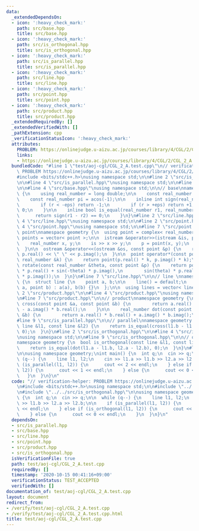 ```yaml
---
data:
  _extendedDependsOn:
  - icon: ':heavy_check_mark:'
    path: src/base.hpp
    title: src/base.hpp
  - icon: ':heavy_check_mark:'
    path: src/is_orthogonal.hpp
    title: src/is_orthogonal.hpp
  - icon: ':heavy_check_mark:'
    path: src/is_parallel.hpp
    title: src/is_parallel.hpp
  - icon: ':heavy_check_mark:'
    path: src/line.hpp
    title: src/line.hpp
  - icon: ':heavy_check_mark:'
    path: src/point.hpp
    title: src/point.hpp
  - icon: ':heavy_check_mark:'
    path: src/product.hpp
    title: src/product.hpp
  _extendedRequiredBy: []
  _extendedVerifiedWith: []
  _pathExtension: cpp
  _verificationStatusIcon: ':heavy_check_mark:'
  attributes:
    PROBLEM: https://onlinejudge.u-aizu.ac.jp/courses/library/4/CGL/2/CGL_2_A
    links:
    - https://onlinejudge.u-aizu.ac.jp/courses/library/4/CGL/2/CGL_2_A
  bundledCode: "#line 1 \"test/aoj-cgl/CGL_2_A.test.cpp\"\n// verification-helper:\
    \ PROBLEM https://onlinejudge.u-aizu.ac.jp/courses/library/4/CGL/2/CGL_2_A\n\n\
    #include <bits/stdc++.h>\nusing namespace std;\n\n#line 2 \"src/is_parallel.hpp\"\
    \n\n#line 4 \"src/is_parallel.hpp\"\nusing namespace std;\n\n#line 2 \"src/base.hpp\"\
    \n\n#line 4 \"src/base.hpp\"\nusing namespace std;\n\n// base\nnamespace geometry\
    \ {\n    using real_number = long double;\n\n    const real_number eps = 1e-8;\n\
    \    const real_number pi = acos(-1);\n\n    inline int sign(real_number r) {\n\
    \        if (r < -eps) return -1;\n        if (r > +eps) return +1;\n        return\
    \ 0;\n    }\n\n    inline bool is_equal(real_number r1, real_number r2) {\n  \
    \      return sign(r1 - r2) == 0;\n    }\n}\n#line 2 \"src/line.hpp\"\n\n#line\
    \ 4 \"src/line.hpp\"\nusing namespace std;\n\n#line 2 \"src/point.hpp\"\n\n#line\
    \ 4 \"src/point.hpp\"\nusing namespace std;\n\n#line 7 \"src/point.hpp\"\n\n//\
    \ point\nnamespace geometry {\n  using point = complex< real_number >;\n  using\
    \ points = vector< point >;\n\n  istream &operator>>(istream &is, point &p) {\n\
    \    real_number x, y;\n    is >> x >> y;\n    p = point(x, y);\n    return is;\n\
    \  }\n\n  ostream &operator<<(ostream &os, const point &p) {\n    return os <<\
    \ p.real() << \" \" << p.imag();\n  }\n\n  point operator*(const point &p, const\
    \ real_number &k) {\n    return point(p.real() * k, p.imag() * k);\n  }\n\n  point\
    \ rotate(const real_number &theta, const point &p) {\n    return point(cos(theta)\
    \ * p.real() + sin(-theta) * p.imag(),\n        sin(theta) * p.real() + cos(-theta)\
    \ * p.imag());\n  }\n}\n#line 7 \"src/line.hpp\"\n\n// line \nnamespace geometry\
    \ {\n  struct line {\n    point a, b;\n\n    line() = default;\n    line(point\
    \ a, point b) : a(a), b(b) {}\n  };\n\n  using lines = vector< line >;\n}\n#line\
    \ 2 \"src/product.hpp\"\n\n#line 4 \"src/product.hpp\"\nusing namespace std;\n\
    \n#line 7 \"src/product.hpp\"\n\n// product\nnamespace geometry {\n    real_number\
    \ cross(const point &a, const point &b) {\n        return a.real() * b.imag()\
    \ - a.imag() * b.real();\n    }\n\n    real_number dot(const point &a, const point\
    \ &b) {\n        return a.real() * b.real() + a.imag() * b.imag();\n    }\n}\n\
    #line 9 \"src/is_parallel.hpp\"\n\n// parallel\nnamespace geometry {\n  bool is_parallel(const\
    \ line &l1, const line &l2) {\n    return is_equal(cross(l1.b - l1.a, l2.b - l2.a),\
    \ 0);\n  }\n}\n#line 2 \"src/is_orthogonal.hpp\"\n\n#line 4 \"src/is_orthogonal.hpp\"\
    \nusing namespace std;\n\n#line 9 \"src/is_orthogonal.hpp\"\n\n// orthogonal\n\
    namespace geometry {\n  bool is_orthogonal(const line &l1, const line &l2) {\n\
    \    return is_equal(dot(l1.a - l1.b, l2.a - l2.b), 0);\n  }\n}\n#line 8 \"test/aoj-cgl/CGL_2_A.test.cpp\"\
    \n\nusing namespace geometry;\nint main() {\n  int q;\n  cin >> q;\n\n  while\
    \ (q--) {\n    line l1, l2;\n    cin >> l1.a >> l1.b >> l2.a >> l2.b;\n\n    if\
    \ (is_parallel(l1, l2)) {\n      cout << 2 << endl;\n    } else if (is_orthogonal(l1,\
    \ l2)) {\n      cout << 1 << endl;\n    } else {\n      cout << 0 << endl;\n \
    \   }\n  }\n}\n"
  code: "// verification-helper: PROBLEM https://onlinejudge.u-aizu.ac.jp/courses/library/4/CGL/2/CGL_2_A\n\
    \n#include <bits/stdc++.h>\nusing namespace std;\n\n#include \"../../src/is_parallel.hpp\"\
    \n#include \"../../src/is_orthogonal.hpp\"\n\nusing namespace geometry;\nint main()\
    \ {\n  int q;\n  cin >> q;\n\n  while (q--) {\n    line l1, l2;\n    cin >> l1.a\
    \ >> l1.b >> l2.a >> l2.b;\n\n    if (is_parallel(l1, l2)) {\n      cout << 2\
    \ << endl;\n    } else if (is_orthogonal(l1, l2)) {\n      cout << 1 << endl;\n\
    \    } else {\n      cout << 0 << endl;\n    }\n  }\n}\n"
  dependsOn:
  - src/is_parallel.hpp
  - src/base.hpp
  - src/line.hpp
  - src/point.hpp
  - src/product.hpp
  - src/is_orthogonal.hpp
  isVerificationFile: true
  path: test/aoj-cgl/CGL_2_A.test.cpp
  requiredBy: []
  timestamp: '2020-10-15 00:41:16+09:00'
  verificationStatus: TEST_ACCEPTED
  verifiedWith: []
documentation_of: test/aoj-cgl/CGL_2_A.test.cpp
layout: document
redirect_from:
- /verify/test/aoj-cgl/CGL_2_A.test.cpp
- /verify/test/aoj-cgl/CGL_2_A.test.cpp.html
title: test/aoj-cgl/CGL_2_A.test.cpp
---
```

